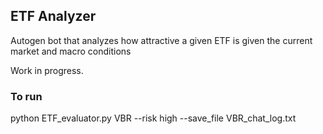 ## ETF Analyzer
Autogen bot that analyzes how attractive a given ETF is given the current market and macro conditions

Work in progress.

### To run
python ETF_evaluator.py VBR --risk high --save_file VBR_chat_log.txt
